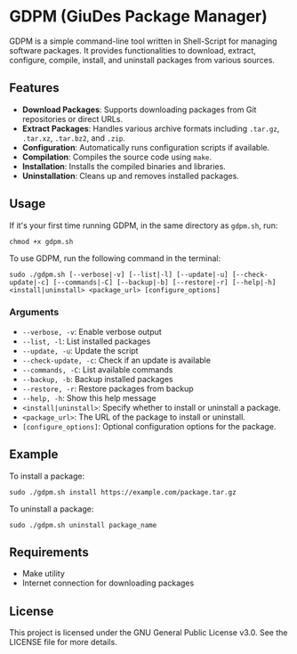 # GDPM (GiuDes Package Manager)

GDPM is a simple command-line tool written in Shell-Script for managing software packages. It provides functionalities to download, extract, configure, compile, install, and uninstall packages from various sources.

## Features

- **Download Packages**: Supports downloading packages from Git repositories or direct URLs.
- **Extract Packages**: Handles various archive formats including `.tar.gz`, `.tar.xz`, `.tar.bz2`, and `.zip`.
- **Configuration**: Automatically runs configuration scripts if available.
- **Compilation**: Compiles the source code using `make`.
- **Installation**: Installs the compiled binaries and libraries.
- **Uninstallation**: Cleans up and removes installed packages.

## Usage

If it's your first time running GDPM, in the same directory as `gdpm.sh`, run:

```
chmod +x gdpm.sh
```

To use GDPM, run the following command in the terminal:

```
sudo ./gdpm.sh [--verbose|-v] [--list|-l] [--update|-u] [--check-update|-c] [--commands|-C] [--backup|-b] [--restore|-r] [--help|-h] <install|uninstall> <package_url> [configure_options]
```

### Arguments

- `--verbose, -v`:  Enable verbose output
- `--list, -l`:  List installed packages
- `--update, -u`:  Update the script
- `--check-update, -c`:  Check if an update is available
- `--commands, -C`:  List available commands
- `--backup, -b`:  Backup installed packages
- `--restore, -r`:  Restore packages from backup
- `--help, -h`:  Show this help message
- `<install|uninstall>`: Specify whether to install or uninstall a package.
- `<package_url>`: The URL of the package to install or uninstall.
- `[configure_options]`: Optional configuration options for the package.

## Example

To install a package:

```
sudo ./gdpm.sh install https://example.com/package.tar.gz
```

To uninstall a package:

```
sudo ./gdpm.sh uninstall package_name
```

## Requirements

- Make utility
- Internet connection for downloading packages

## License

This project is licensed under the GNU General Public License v3.0. See the LICENSE file for more details.
